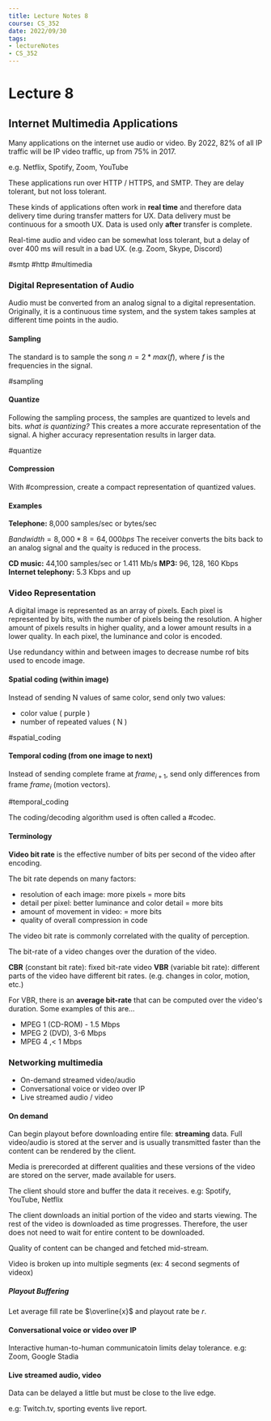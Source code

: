 ```yaml
---
title: Lecture Notes 8
course: CS_352
date: 2022/09/30
tags: 
- lectureNotes
- CS_352
---
```


# Lecture 8
## Internet Multimedia Applications
Many applications on the internet use audio or video. By 2022, 82% of all IP traffic will be IP video traffic, up from 75% in 2017.

e.g. Netflix, Spotify, Zoom, YouTube

These applications run over HTTP / HTTPS, and SMTP. They are delay tolerant, but not loss tolerant.

These kinds of applications often work in **real time** and therefore data delivery time during transfer matters for UX. Data delivery must be continuous for a smooth UX. Data is used only **after** transfer is complete.

Real-time audio and video can be somewhat loss tolerant, but a delay of over 400 ms will result in a bad UX. (e.g. Zoom, Skype, Discord)

#smtp
#http
#multimedia

### Digital Representation of Audio
Audio must be converted from an analog signal to a digital representation. Originally, it is a continuous time system, and the system takes samples at different time points in the audio.

#### Sampling
The standard is to sample the song $n=2*max(f)$, where $f$ is the frequencies in the signal.

#sampling

#### Quantize
Following the sampling process, the samples are quantized to levels and bits. *what is quantizing?* This creates a more accurate representation of the signal. A higher accuracy representation results in larger data.

#quantize

#### Compression
With #compression, create a compact representation of quantized values.

#### Examples
**Telephone:** 8,000 samples/sec or bytes/sec

$Bandwidth=8,000*8=64,000bps$
The receiver converts the bits back to an analog signal and the quaity is reduced in the process.

**CD music:** 44,100 samples/sec or 1.411 Mb/s
**MP3:** 96, 128, 160 Kbps
**Internet telephony:** 5.3 Kbps and up

### Video Representation
A digital image is represented as an array of pixels. Each pixel is represented by bits, with the number of pixels being the resolution. A higher amount of pixels results in higher quality, and a lower amount results in a lower quality. In each pixel, the luminance and color is encoded.

Use redundancy within and between images to decrease numbe rof bits used to encode image.

#### Spatial coding (within image)
Instead of sending N values of same color, send only two values:
- color value ( purple )
- number of repeated values ( N )

#spatial_coding

#### Temporal coding (from one image to next)
Instead of sending complete frame at $frame_{i+1}$, send only differences from frame $frame_i$ (motion vectors).

#temporal_coding

The coding/decoding algorithm used is often called a #codec.

#### Terminology

**Video bit rate** is the effective number of bits per second of the video after encoding.

The bit rate depends on many factors:
- resolution of each image: more pixels = more bits
- detail per pixel: better luminance and color detail = more bits
- amount of movement in video:  = more bits
- quality of overall compression in code

The video bit rate is commonly correlated with the quality of perception.

The bit-rate of a video changes over the duration of the video.

**CBR** (constant bit rate): fixed bit-rate video
**VBR** (variable bit rate): different parts of the video have different bit rates. (e.g. changes in color, motion, etc.)

For VBR, there is an **average bit-rate** that can be computed over the video's duration. Some examples of this are...
- MPEG 1 (CD-ROM) - 1.5 Mbps
- MPEG 2 (DVD), 3-6 Mbps
- MPEG 4 ,< 1 Mbps

### Networking multimedia
- On-demand streamed video/audio
- Conversational voice or video over IP
- Live streamed audio / video

#### On demand
Can begin playout before downloading entire file: **streaming** data. Full video/audio is stored at the server and is usually transmitted faster than the content can be rendered by the client. 

Media is prerecorded at different qualities and these versions of the video are stored on the server, made available for users.

The client should store and buffer the data it receives.
e.g: Spotify, YouTube, Netflix

The client downloads an initial portion of the video and starts viewing. The rest of the video is downloaded as time progresses. Therefore, the user does not need to wait for entire content to be downloaded.

Quality of content can be changed and fetched mid-stream.

Video is broken up into multiple segments (ex: 4 second segments of videox)

##### Playout Buffering
Let average fill rate be $\overline{x}$ and playout rate be $r$.


#### Conversational voice or video over IP
Interactive human-to-human communicatoin limits delay tolerance.
e.g: Zoom, Google Stadia

#### Live streamed audio, video
Data can be delayed a little but must be close to the live edge.

e.g: Twitch.tv, sporting events live report.